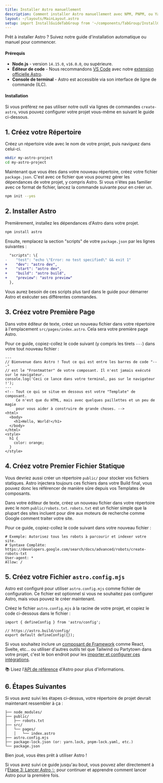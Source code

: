```yaml
---
title: Installer Astro manuellement
description: Comment installer Astro manuellement avec NPM, PNPM, ou Yarn.
layout: ~/layouts/MainLayout.astro
setup: import InstallGuideTabGroup from '~/components/TabGroup/InstallGuideTabGroup.astro';
---
```


Prêt à installer Astro ? Suivez notre guide d'installation automatique ou manuel pour commencer.

#### Prérequis

- **Node.js** - version `14.15.0`, `v16.0.0`, ou supérieure.
- **Éditeur de code** - Nous recommandons [VS Code](https://code.visualstudio.com/) avec notre [extension officielle Astro](https://marketplace.visualstudio.com/items?itemName=astro-build.astro-vscode).
- **Console de terminal** - Astro est accessible via son interface de ligne de commande (ILC).

<InstallGuideTabGroup />

#### Installation

Si vous préférez ne pas utiliser notre outil via lignes de commandes `create-astro`, vous pouvez configurer votre projet vous-même en suivant le guide ci-dessous.

## 1. Créez votre Répertoire

Créez un répertoire vide avec le nom de votre projet, puis naviguez dans celui-ci.

```bash
mkdir my-astro-project
cd my-astro-project
```

Maintenant que vous êtes dans votre nouveau répertoire, créez votre fichier `package.json`. C'est avec ce fichier que vous pourrez gérer les dépendances de votre projet, y compris Astro. Si vous n'êtes pas familier avec ce format de fichier, lancez la commande suivante pour en créer un.

```bash
npm init --yes
```

## 2. Installer Astro

Premièrement, installez les dépendances d'Astro dans votre projet.

```bash
npm install astro
```

Ensuite, remplacez la section "scripts" de votre `package.json` par les lignes suivantes :

```diff
  "scripts": \{
-    "test": "echo \"Error: no test specified\" && exit 1"
+    "dev": "astro dev",
+    "start": "astro dev",
+    "build": "astro build",
+    "preview": "astro preview"
  },
```

Vous aurez besoin de ces scripts plus tard dans le guide pour démarrer Astro et exécuter ses différentes commandes.

## 3. Créez votre Première Page

Dans votre éditeur de texte, créez un nouveau fichier dans votre répertoire à l'emplacement `src/pages/index.astro`. Cela sera votre première page Astro.

Pour ce guide, copiez-collez le code suivant (y compris les tirets `---`) dans votre tout nouveau fichier :

```astro
---
// Bienvenue dans Astro ! Tout ce qui est entre les barres de code "---"
// est le "Frontmatter" de votre composant. Il n'est jamais exécuté sur le navigateur.
console.log('Ceci ce lance dans votre terminal, pas sur le navigateur !');
---
<!-- Tout ce qui se situe en dessous est votre "Template" de composant.
     Ce n'est que du HTML, mais avec quelques paillettes et un peu de magie
     pour vous aider à construire de grande choses. -->
<html>
  <body>
    <h1>Hello, World!</h1>
  </body>
</html>
<style>
  h1 {
    color: orange;
  }
</style>
```

## 4. Créez votre Premier Fichier Statique

Vous devriez aussi créer un répertoire `public/` pour stocker vos fichiers statiques. Astro injectera toujours ces fichiers dans votre Build final, vous pouvez donc les référencer de manière sûre depuis vos Templates de composants.

Dans votre éditeur de texte, créez un nouveau fichier dans votre répertoire avec le nom `public/robots.txt`. `robots.txt` est un fichier simple que la plupart des sites incluent pour dire aux moteurs de recherche comme Google comment traiter votre site.

Pour ce guide, copiez-collez le code suivant dans votre nouveau fichier :

```
# Exemple: Autorisez tous les robots à parcourir et indexer votre site.
# Syntaxe Complète: https://developers.google.com/search/docs/advanced/robots/create-robots-txt
User-agent: *
Allow: /
```

## 5. Créez votre Fichier `astro.config.mjs`

Astro est configuré pour utiliser `astro.config.mjs` comme fichier de configuration. Ce fichier est optionnel si vous ne souhaitez pas configurer Astro, mais vous pouvez le créer maintenant.

Créez le fichier `astro.config.mjs` à la racine de votre projet, et copiez le code ci-dessous dans le fichier :

```
import { defineConfig } from 'astro/config';

// https://astro.build/config/
export default defineConfig({});
```

Si vous souhaitez inclure un [composant de Framework](/fr/core-concepts/framework-components/) comme React, Svelte, etc... ou utiliser d'autres outils tel que Tailwind ou Partytown dans votre projet, c'est le bon endroit pour les [importer et configurer ces intégrations](/fr/guides/integrations-guide/).

📚 Lisez l'[API de référence](/fr/reference/configuration-reference/) d'Astro pour plus d'informations.

## 6. Étapes Suivantes

Si vous avez suivi les étapes ci-dessus, votre répertoire de projet devrait maintenant ressembler à ça :

```
├── node_modules/
├── public/
│   ├── robots.txt
├── src/
│   └── pages/
│   │   └── index.astro
├── astro.config.mjs
├── package-lock.json (or: yarn.lock, pnpm-lock.yaml, etc.)
└── package.json
```

Bien joué, vous êtes prêt à utiliser Astro !

Si vous avez suivi ce guide jusqu'au bout, vous pouvez aller directement à l'[Étape 3: Lancer Astro ✨](/fr/install/auto/#3-lancer-astro-) pour continuer et apprendre comment lancer Astro pour la première fois.
